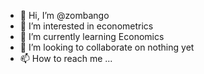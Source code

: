 - 👋 Hi, I’m @zombango
- 👀 I’m interested in econometrics
- 🌱 I’m currently learning Economics
- 💞️ I’m looking to collaborate on nothing yet
- 📫 How to reach me ...

<!---
zombango/zombango is a ✨ special ✨ repository because its `README.md` (this file) appears on your GitHub profile.
You can click the Preview link to take a look at your changes.
--->
